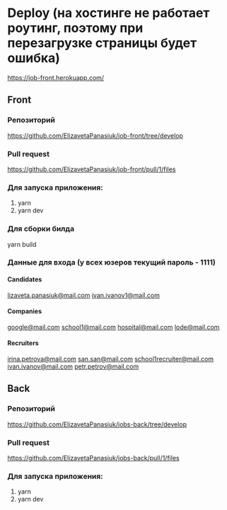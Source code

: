 # Deploy (на хостинге не работает роутинг, поэтому при перезагрузке страницы будет ошибка)
https://job-front.herokuapp.com/

## Front
### Репозиторий
https://github.com/ElizavetaPanasiuk/job-front/tree/develop
### Pull request
https://github.com/ElizavetaPanasiuk/job-front/pull/1/files
### Для запуска приложения:
1. yarn
2. yarn dev

### Для сборки билда
yarn build

### Данные для входа (у всех юзеров текущий пароль - 1111)
#### Candidates
lizaveta.panasiuk@mail.com
ivan.ivanov1@mail.com

#### Companies
google@mail.com
school1@mail.com
hospital@mail.com
lode@mail.com

#### Recruiters
irina.petrova@mail.com
san.san@mail.com
school1recruiter@mail.com
ivan.ivanov@mail.com
petr.petrov@mail.com

## Back
### Репозиторий
https://github.com/ElizavetaPanasiuk/jobs-back/tree/develop
### Pull request
https://github.com/ElizavetaPanasiuk/jobs-back/pull/1/files
### Для запуска приложения:
1. yarn
2. yarn dev
